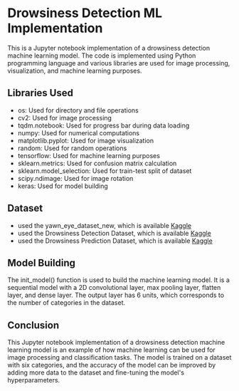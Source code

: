 # Drowsiness Detection ML Implementation

This is a Jupyter notebook implementation of a drowsiness detection machine learning model. The code is implemented using Python programming language and various libraries are used for image processing, visualization, and machine learning purposes.

## Libraries Used
- os: Used for directory and file operations
- cv2: Used for image processing
- tqdm.notebook: Used for progress bar during data loading
- numpy: Used for numerical computations
- matplotlib.pyplot: Used for image visualization
- random: Used for random operations
- tensorflow: Used for machine learning purposes
- sklearn.metrics: Used for confusion matrix calculation
- sklearn.model_selection: Used for train-test split of dataset
- scipy.ndimage: Used for image rotation
- keras: Used for model building

## Dataset 

- used the yawn_eye_dataset_new, which is available [Kaggle](https://www.kaggle.com/datasets/serenaraju/yawn-eye-dataset-new)
- used the Drowsiness Detection Dataset, which is available [Kaggle](https://www.kaggle.com/datasets/prasadvpatil/mrl-dataset)
- used the Drowsiness Prediction Dataset, which is available [Kaggle](https://www.kaggle.com/datasets/rakibuleceruet/drowsiness-prediction-dataset)


## Model Building
The init_model() function is used to build the machine learning model. It is a sequential model with a 2D convolutional layer, max pooling layer, flatten layer, and dense layer. The output layer has 6 units, which corresponds to the number of categories in the dataset.

## Conclusion
This Jupyter notebook implementation of a drowsiness detection machine learning model is an example of how machine learning can be used for image processing and classification tasks. The model is trained on a dataset with six categories, and the accuracy of the model can be improved by adding more data to the dataset and fine-tuning the model's hyperparameters.


